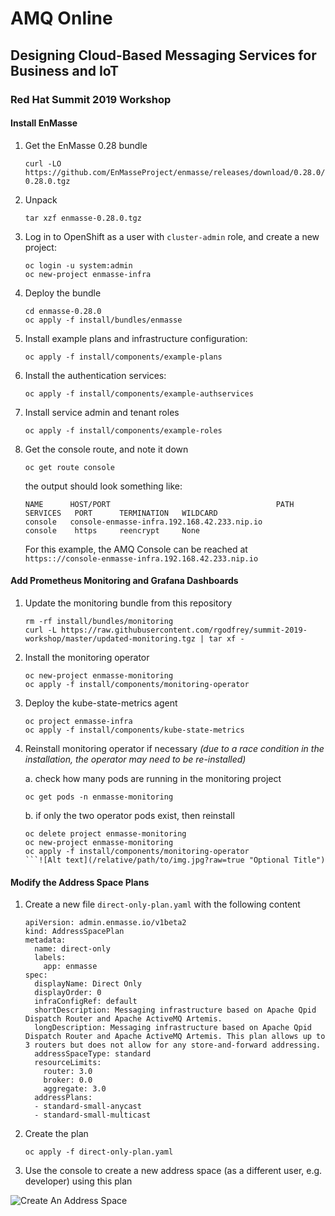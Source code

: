 # AMQ Online
## Designing Cloud-Based Messaging Services for Business and IoT
### Red Hat Summit 2019 Workshop

#### Install EnMasse

1. Get the EnMasse 0.28 bundle
   ```
   curl -LO https://github.com/EnMasseProject/enmasse/releases/download/0.28.0/enmasse-0.28.0.tgz
   ```

2. Unpack  
   ```
   tar xzf enmasse-0.28.0.tgz
   ```

3. Log in to OpenShift as a user with `cluster-admin` role, and create a new project:
   ```
   oc login -u system:admin
   oc new-project enmasse-infra
   ```
      
4. Deploy the bundle
   ```
   cd enmasse-0.28.0
   oc apply -f install/bundles/enmasse
   ```
      
5. Install example plans and infrastructure configuration:
   ```
   oc apply -f install/components/example-plans
   ```
   
6. Install the authentication services:
   ```
   oc apply -f install/components/example-authservices
   ```
   
7. Install service admin and tenant roles
   ```
   oc apply -f install/components/example-roles
   ```
   
8. Get the console route, and note it down
   ```
   oc get route console
   ```
   
   the output should look something like:
   
   ```
   NAME      HOST/PORT                                     PATH      SERVICES   PORT      TERMINATION   WILDCARD
   console   console-enmasse-infra.192.168.42.233.nip.io             console    https     reencrypt     None
   ```
   
   For this example, the AMQ Console can be reached at `https:://console-enmasse-infra.192.168.42.233.nip.io`
   
#### Add Prometheus Monitoring and Grafana Dashboards

1. Update the monitoring bundle from this repository
   ```
   rm -rf install/bundles/monitoring
   curl -L https://raw.githubusercontent.com/rgodfrey/summit-2019-workshop/master/updated-monitoring.tgz | tar xf -
   ```
   
2. Install the monitoring operator
   ```
   oc new-project enmasse-monitoring
   oc apply -f install/components/monitoring-operator
   ```
  
3. Deploy the kube-state-metrics agent
   ```
   oc project enmasse-infra
   oc apply -f install/components/kube-state-metrics
   ```
   
4. Reinstall monitoring operator if necessary
   _(due to a race condition in the installation, the operator may need to be re-installed)_
   
   a. check how many pods are running in the monitoring project
   ```
   oc get pods -n enmasse-monitoring
   ```
   b. if only the two operator pods exist, then reinstall
   ```
   oc delete project enmasse-monitoring
   oc new-project enmasse-monitoring
   oc apply -f install/components/monitoring-operator
   ```![Alt text](/relative/path/to/img.jpg?raw=true "Optional Title")
   
#### Modify the Address Space Plans
   
1. Create a new file `direct-only-plan.yaml` with the following content

   ```
   apiVersion: admin.enmasse.io/v1beta2
   kind: AddressSpacePlan
   metadata:
     name: direct-only
     labels:
       app: enmasse
   spec:
     displayName: Direct Only
     displayOrder: 0
     infraConfigRef: default
     shortDescription: Messaging infrastructure based on Apache Qpid Dispatch Router and Apache ActiveMQ Artemis.
     longDescription: Messaging infrastructure based on Apache Qpid Dispatch Router and Apache ActiveMQ Artemis. This plan allows up to 3 routers but does not allow for any store-and-forward addressing.
     addressSpaceType: standard
     resourceLimits:
       router: 3.0
       broker: 0.0
       aggregate: 3.0
     addressPlans:
     - standard-small-anycast
     - standard-small-multicast
   ```
   
2. Create the plan
   ```
   oc apply -f direct-only-plan.yaml
   ```
   
3. Use the console to create a new address space (as a different user, e.g. developer) using this plan

![Create An Address Space](/images/create-direct.gif?raw=true)



   
   
  
